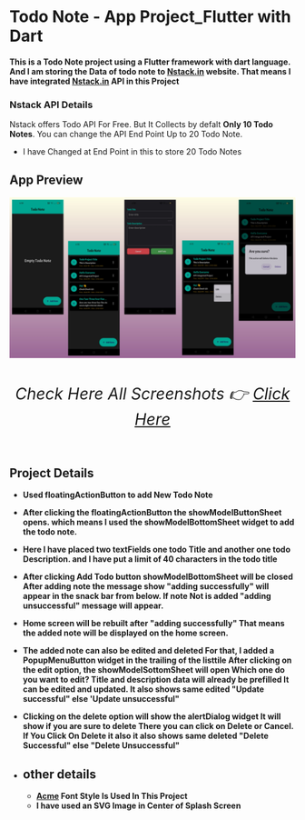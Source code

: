 # Todo Note - App Project_Flutter with Dart

 #### This is a Todo Note project using a Flutter framework with dart language. And I am storing the Data of todo note to [Nstack.in](https://api.nstack.in/) website. That means I have integrated [Nstack.in](https://api.nstack.in/) API in this Project

 

### Nstack API Details
Nstack offers Todo API For Free. But It Collects by defalt **Only 10 Todo Notes**. You can change the API End Point Up to 20 Todo Note.
- I have Changed at End Point in this to store 20 Todo Notes

## App Preview

![App Preview](https://raw.githubusercontent.com/bharathnaik2k/Api-Integrated_Todo-Note/refs/heads/main/preview.jpg)

<h1 align="center" style="border-bottom: none">
    <b>

###### Check Here All Screenshots 👉 [Click Here](https://github.com/bharathnaik2k/Api-Integrated_Todo-Note/tree/main/screenshots) 

</h1>

## Project Details
- Used floatingActionButton to add New Todo Note

- After clicking the floatingActionButton the showModelButtonSheet opens.
which means I used the showModelBottomSheet widget to add the todo note.

- Here I have placed two textFields one todo Title and another one todo Description. and I have put a limit of 40 characters in the todo title

- After clicking Add Todo button showModelBottomSheet will be closed
After adding note the message show "adding successfully" will appear in the snack bar from below. If note Not is added "adding unsuccessful" message will appear.

- Home screen will be rebuilt after "adding successfully" That means the added note will be displayed on the home screen.

- The added note can also be edited and deleted For that, I added a PopupMenuButton widget in the trailing of the listtile
After clicking on the edit option, the showModelSottomSheet will open Which one do you want to edit? Title and description data will already be prefilled It can be edited and updated. It also shows same edited "Update successful" else 'Update unsuccessful"

- Clicking on the delete option will show the alertDialog widget It will show if you are sure to delete There you can click on Delete or Cancel. If You Click On Delete it also it also shows same deleted "Delete Successful" else "Delete Unsuccessful"

- ## other details
    - [Acme](https://fonts.google.com/specimen/Acme?query=acme) Font Style Is Used In This Project
    - I have used an SVG Image in Center of Splash Screen